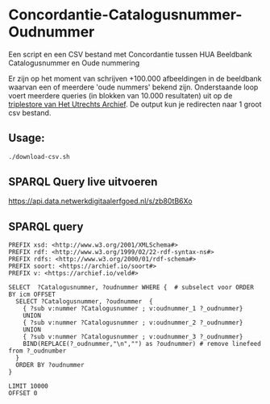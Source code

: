 # Concordantie-Catalogusnummer-Oudnummer
Een script en een CSV bestand met Concordantie tussen HUA Beeldbank Catalogusnummer en Oude nummering

Er zijn op het moment van schrijven +100.000 afbeeldingen in de beeldbank waarvan een of meerdere 'oude nummers' bekend zijn. Onderstaande loop voert meerdere queries (in blokken van 10.000 resultaten) uit op de [triplestore van Het Utrechts Archief](https://data.netwerkdigitaalerfgoed.nl/hetutrechtsarchief/mi2rdf/sparql/mi2rdf). De output kun je redirecten naar 1 groot csv bestand.

## Usage:
```bash
./download-csv.sh
```

## SPARQL Query live uitvoeren
https://api.data.netwerkdigitaalerfgoed.nl/s/zb80tB6Xo

## SPARQL query
```sparql
PREFIX xsd: <http://www.w3.org/2001/XMLSchema#>
PREFIX rdf: <http://www.w3.org/1999/02/22-rdf-syntax-ns#>
PREFIX rdfs: <http://www.w3.org/2000/01/rdf-schema#>
PREFIX soort: <https://archief.io/soort#>
PREFIX v: <https://archief.io/veld#>

SELECT  ?Catalogusnummer, ?oudnummer WHERE {  # subselect voor ORDER BY icm OFFSET
  SELECT ?Catalogusnummer, ?oudnummer  {
    { ?sub v:nummer ?Catalogusnummer ; v:oudnummer_1 ?_oudnummer}
    UNION
    { ?sub v:nummer ?Catalogusnummer ; v:oudnummer_2 ?_oudnummer} 
    UNION
    { ?sub v:nummer ?Catalogusnummer ; v:oudnummer_3 ?_oudnummer}
    BIND(REPLACE(?_oudnummer,"\n","") as ?oudnummer) # remove linefeed from ?_oudnumber
  }
  ORDER BY ?oudnummer
}

LIMIT 10000
OFFSET 0
```
